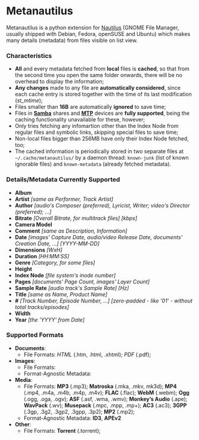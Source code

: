 # Metanautilus

Metanautilus is a python extension for [Nautilus](https://en.wikipedia.org/wiki/GNOME_Files) (GNOME File Manager, usually shipped with Debian, Fedora, openSUSE and Ubuntu) which makes many details (metadata) from files visible on list view.

### Characteristics

* __All__ and every metadata fetched from __local__ files is __cached__, so that from the second time you open the same folder onwards, there will be no overhead to display the information;
* __Any changes__ made to any file are __automatically considered__, since each cache entry is stored together with the time of its last modification (_st_mtime_);
* Files smaller than __16B__ are automatically __ignored__ to save time;
* Files in [__Samba__](https://en.wikipedia.org/wiki/Samba_(software)) shares and [__MTP__](https://en.wikipedia.org/wiki/Media_Transfer_Protocol) devices are __fully supported__, being the caching functionality unavailable for these, however;
* Only tries fetching any infomartion other than the Index Node from regular files and symbolic links, skipping special files to save time;
* Non-local files bigger than 256MB have only their Index Node fetched, too;
* The cached information is periodically stored in two separate files at `~/.cache/metanautilus/` by a daemon thread: `known-junk` (list of known ignorable files) and `known-metadata` (already fetched metadata).

### Details/Metadata Currently Supported

* __Album__
* __Artist__ *[same as Performer, Track Artist]*
* __Author__ *[audio's Composer (preferred), Lyricist, Writer; video's Director (preferred); ...]*
* __Bitrate__ *[Overall Bitrate, for multitrack files] [kbps]*
* __Camera Model__
* __Comment__ *[same as Description, Information]*
* __Date__ *[images' Capture Date, audio/video Release Date, documents' Creation Date, ...] [YYYY-MM-DD]*
* __Dimensions__ *[WxH]*
* __Duration__ *[HH:MM:SS]*
* __Genre__ *[Category, for some files]*
* __Height__
* __Index Node__ *[file system's inode number]*
* __Pages__ *[documents' Page Count, images' Layer Count]*
* __Sample Rate__ *[audio track's Sample Rate] [Hz]*
* __Title__ *[same as Name, Product Name]*
* __#__ *[Track Number, Episode Number, ...] [zero-padded - like '01' - without total tracks/episodes]*
* __Width__
* __Year__ *[the 'YYYY' from Date]*

### Supported Formats

* __Documents__: 
  * File Formats: _HTML_ (.htm, .html, .xhtml); _PDF_ (.pdf);
* __Images__:
  * File Formats: 
  * Format-Agnostic Metadata: 
* __Media__: 
  * File Formats: __MP3__ (.mp3); __Matroska__ (.mka, .mkv, mk3d); __MP4__ (.mp4, .m4a, .m4b, .m4p, .m4v); __FLAC__ (.flac); __WebM__ (.webm); __Ogg__ (.ogg, .oga, .ogv); __ASF__ (.asf, .wma, .wmv); __Monkey’s Audio__ (.ape); __WavPack__ (.wv); __Musepack__ (.mpc, .mpp, .mp+); __AC3__ (.ac3); __3GPP__ (.3gp, .3g2, .3gp2, .3gpp, .3p2); __MP2__ (.mp2);
  * Format-Agnostic Metadata: __ID3__, __APEv2__
* __Other__:
  * File Formats: __Torrent__ (.torrent);

